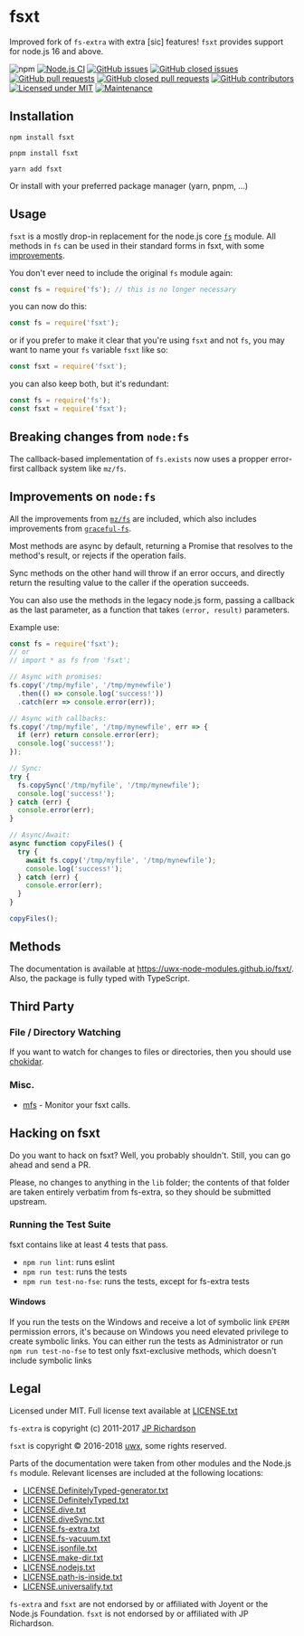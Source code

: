 # fsxt

Improved fork of `fs-extra` with extra [sic] features!
`fsxt` provides support for node.js 16 and above.

![npm](https://img.shields.io/npm/v/fsxt)
[![Node.js CI](https://github.com/uwx-node-modules/fsxt/actions/workflows/ci.yml/badge.svg)](https://github.com/uwx-node-modules/fsxt/actions/workflows/ci.yml)
[![GitHub issues](https://img.shields.io/github/issues/uwx-node-modules/fsxt.svg)](https://github.com/uwx-node-modules/fsxt/issues)
[![GitHub closed issues](https://img.shields.io/github/issues-closed/uwx-node-modules/fsxt.svg)](https://github.com/uwx-node-modules/fsxt/issues)
[![GitHub pull requests](https://img.shields.io/github/issues-pr/uwx-node-modules/fsxt.svg)](https://github.com/uwx-node-modules/fsxt/pulls)
[![GitHub closed pull requests](https://img.shields.io/github/issues-pr-closed/uwx-node-modules/fsxt.svg)](https://github.com/uwx-node-modules/fsxt/pulls)
[![GitHub contributors](https://img.shields.io/github/contributors/uwx-node-modules/fsxt.svg)](https://github.com/uwx-node-modules/fsxt/graphs/contributors)
[![Licensed under MIT](https://img.shields.io/badge/license-MIT-blue.svg)](https://github.com/uwx-node-modules/fsxt/blob/master/LICENSE)
[![Maintenance](https://img.shields.io/maintenance/yes/2023.svg)](https://github.com/uwx-node-modules/fsxt)

Installation
------------

    npm install fsxt

    pnpm install fsxt

    yarn add fsxt

Or install with your preferred package manager (yarn, pnpm, ...)

Usage
-----

`fsxt` is a mostly drop-in replacement for the node.js core [`fs`](http://nodejs.org/docs/latest/api/fs.html)
module. All methods in `fs` can be used in their standard forms in fsxt, with some
[improvements](#improvements).

You don't ever need to include the original `fs` module again:

```js
const fs = require('fs'); // this is no longer necessary
```

you can now do this:

```js
const fs = require('fsxt');
```

or if you prefer to make it clear that you're using `fsxt` and not `fs`, you may want to name your
`fs` variable `fsxt` like so:

```js
const fsxt = require('fsxt');
```

you can also keep both, but it's redundant:

```js
const fs = require('fs');
const fsxt = require('fsxt');
```

Breaking changes from `node:fs`
------------------

The callback-based implementation of `fs.exists` now uses a propper error-first callback system like `mz/fs`.

Improvements on `node:fs`
------------------
All the improvements from [`mz/fs`](https://github.com/normalize/mz/blob/master/fs.js) are included,
which also includes improvements from [`graceful-fs`](https://github.com/isaacs/node-graceful-fs#improvements-over-fs-module).

Most methods are async by default, returning a Promise that resolves to the method's result, or
rejects if the operation fails.

Sync methods on the other hand will throw if an error occurs, and directly return the resulting
value to the caller if the operation succeeds.

You can also use the methods in the legacy node.js form, passing a callback as the last parameter,
as a function that takes `(error, result)` parameters.

Example use:

```js
const fs = require('fsxt');
// or
// import * as fs from 'fsxt';

// Async with promises:
fs.copy('/tmp/myfile', '/tmp/mynewfile')
  .then(() => console.log('success!'))
  .catch(err => console.error(err));

// Async with callbacks:
fs.copy('/tmp/myfile', '/tmp/mynewfile', err => {
  if (err) return console.error(err);
  console.log('success!');
});

// Sync:
try {
  fs.copySync('/tmp/myfile', '/tmp/mynewfile');
  console.log('success!');
} catch (err) {
  console.error(err);
}

// Async/Await:
async function copyFiles() {
  try {
    await fs.copy('/tmp/myfile', '/tmp/mynewfile');
    console.log('success!');
  } catch (err) {
    console.error(err);
  }
}

copyFiles();
```

Methods
-------
The documentation is available at https://uwx-node-modules.github.io/fsxt/. Also, the package is fully typed with TypeScript.

Third Party
-----------
### File / Directory Watching
If you want to watch for changes to files or directories, then you should use [chokidar](https://github.com/paulmillr/chokidar).

### Misc.
- [mfs](https://github.com/cadorn/mfs) - Monitor your fsxt calls.

Hacking on fsxt
---------------

Do you want to hack on fsxt? Well, you probably shouldn't. Still, you can go ahead and send a PR.

Please, no changes to anything in the `lib` folder; the contents of that folder are taken entirely
verbatim from fs-extra, so they should be submitted upstream.

### Running the Test Suite

fsxt contains like at least 4 tests that pass.

- `npm run lint`: runs eslint
- `npm run test`: runs the tests
- `npm run test-no-fse`: runs the tests, except for fs-extra tests

#### Windows

If you run the tests on the Windows and receive a lot of symbolic link `EPERM` permission errors,
it's because on Windows you need elevated privilege to create symbolic links. You can either run the
tests as Administrator or run `npm run test-no-fse` to test only fsxt-exclusive methods, which doesn't
include symbolic links

Legal
-----

Licensed under MIT. Full license text available at [LICENSE.txt](https://github.com/uwx-node-modules/fsxt/blob/master/LICENSE.txt)

`fs-extra` is copyright (c) 2011-2017 [JP Richardson](https://github.com/jprichardson)

`fsxt` is copyright © 2016-2018 [uwx](https://github.com/uwx), some rights reserved.

Parts of the documentation were taken from other modules and the Node.js `fs` module.
Relevant licenses are included at the following locations:
- [LICENSE.DefinitelyTyped-generator.txt](https://github.com/uwx-node-modules/fsxt/blob/master/LICENSE.DefinitelyTyped-generator.txt)
- [LICENSE.DefinitelyTyped.txt](https://github.com/uwx-node-modules/fsxt/blob/master/LICENSE.DefinitelyTyped.txt)
- [LICENSE.dive.txt](https://github.com/uwx-node-modules/fsxt/blob/master/LICENSE.dive.txt)
- [LICENSE.diveSync.txt](https://github.com/uwx-node-modules/fsxt/blob/master/LICENSE.diveSync.txt)
- [LICENSE.fs-extra.txt](https://github.com/uwx-node-modules/fsxt/blob/master/LICENSE.fs-extra.txt)
- [LICENSE.fs-vacuum.txt](https://github.com/uwx-node-modules/fsxt/blob/master/LICENSE.fs-vacuum.txt)
- [LICENSE.jsonfile.txt](https://github.com/uwx-node-modules/fsxt/blob/master/LICENSE.jsonfile.txt)
- [LICENSE.make-dir.txt](https://github.com/uwx-node-modules/fsxt/blob/master/LICENSE.make-dir.txt)
- [LICENSE.nodejs.txt](https://github.com/uwx-node-modules/fsxt/blob/master/LICENSE.nodejs.txt)
- [LICENSE.path-is-inside.txt](https://github.com/uwx-node-modules/fsxt/blob/master/LICENSE.path-is-inside.txt)
- [LICENSE.universalify.txt](https://github.com/uwx-node-modules/fsxt/blob/master/LICENSE.universalify.txt)

`fs-extra` and `fsxt` are not endorsed by or affiliated with Joyent or the Node.js Foundation.
`fsxt` is not endorsed by or affiliated with JP Richardson.
